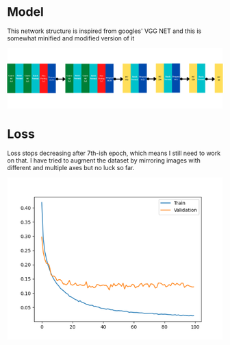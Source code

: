 # Model

This network structure is inspired from googles' VGG NET and this is somewhat minified and modified version of it

![Network][network]


# Loss

Loss stops decreasing after 7th-ish epoch, which means I still need to work on that. I have tried to augment the dataset by mirroring images with different and multiple axes but no luck so far.

![Loss Plot][loss-plot]

[loss-plot]: FASHION%20MNIST/plot.png
[network]: FASHION%20MNIST/network.png
